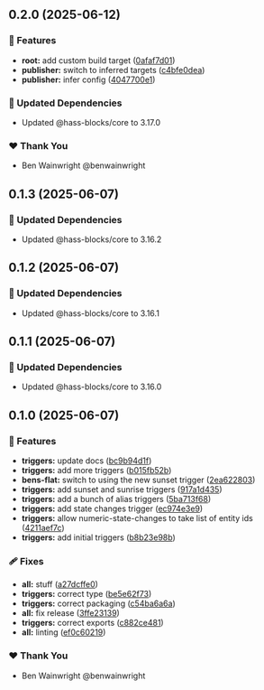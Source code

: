 ## 0.2.0 (2025-06-12)

### 🚀 Features

- **root:** add custom build target ([0afaf7d01](https://github.com/hass-blocks/hass-blocks/commit/0afaf7d01))
- **publisher:** switch to inferred targets ([c4bfe0dea](https://github.com/hass-blocks/hass-blocks/commit/c4bfe0dea))
- **publisher:** infer config ([4047700e1](https://github.com/hass-blocks/hass-blocks/commit/4047700e1))

### 🧱 Updated Dependencies

- Updated @hass-blocks/core to 3.17.0

### ❤️ Thank You

- Ben Wainwright @benwainwright

## 0.1.3 (2025-06-07)

### 🧱 Updated Dependencies

- Updated @hass-blocks/core to 3.16.2

## 0.1.2 (2025-06-07)

### 🧱 Updated Dependencies

- Updated @hass-blocks/core to 3.16.1

## 0.1.1 (2025-06-07)

### 🧱 Updated Dependencies

- Updated @hass-blocks/core to 3.16.0

## 0.1.0 (2025-06-07)

### 🚀 Features

- **triggers:** update docs ([bc9b94d1f](https://github.com/hass-blocks/hass-blocks/commit/bc9b94d1f))
- **triggers:** add more triggers ([b015fb52b](https://github.com/hass-blocks/hass-blocks/commit/b015fb52b))
- **bens-flat:** switch to using the new sunset trigger ([2ea622803](https://github.com/hass-blocks/hass-blocks/commit/2ea622803))
- **triggers:** add sunset and sunrise triggers ([917a1d435](https://github.com/hass-blocks/hass-blocks/commit/917a1d435))
- **triggers:** add a bunch of alias triggers ([5ba713f68](https://github.com/hass-blocks/hass-blocks/commit/5ba713f68))
- **triggers:** add state changes trigger ([ec974e3e9](https://github.com/hass-blocks/hass-blocks/commit/ec974e3e9))
- **triggers:** allow numeric-state-changes to take list of entity ids ([4211aef7c](https://github.com/hass-blocks/hass-blocks/commit/4211aef7c))
- **triggers:** add initial triggers ([b8b23e98b](https://github.com/hass-blocks/hass-blocks/commit/b8b23e98b))

### 🩹 Fixes

- **all:** stuff ([a27dcffe0](https://github.com/hass-blocks/hass-blocks/commit/a27dcffe0))
- **triggers:** correct type ([be5e62f73](https://github.com/hass-blocks/hass-blocks/commit/be5e62f73))
- **triggers:** correct packaging ([c54ba6a6a](https://github.com/hass-blocks/hass-blocks/commit/c54ba6a6a))
- **all:** fix release ([3ffe23139](https://github.com/hass-blocks/hass-blocks/commit/3ffe23139))
- **triggers:** correct exports ([c882ce481](https://github.com/hass-blocks/hass-blocks/commit/c882ce481))
- **all:** linting ([ef0c60219](https://github.com/hass-blocks/hass-blocks/commit/ef0c60219))

### ❤️ Thank You

- Ben Wainwright @benwainwright
